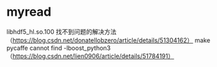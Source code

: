 # myread
libhdf5_hl.so.100 找不到问题的解决方法 （https://blog.csdn.net/donatellobzero/article/details/51304162）
make pycaffe cannot find -lboost_python3 （https://blog.csdn.net/lien0906/article/details/51784191）
